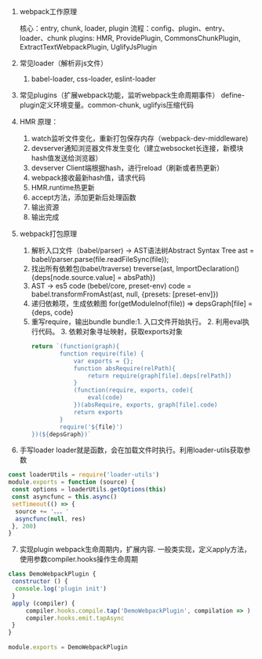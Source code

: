 1. webpack工作原理

    核心：entry, chunk, loader, plugin
    流程：config、plugin、entry、loader、chunk
    plugins: HMR, ProvidePlugin, CommonsChunkPlugin, ExtractTextWebpackPlugin, UglifyJsPlugin

2. 常见loader（解析非js文件）
    1. babel-loader, css-loader, eslint-loader

3. 常见plugins（扩展webpack功能，监听webpack生命周期事件）
    define-plugin定义环境变量。common-chunk, uglifyis压缩代码

4. HMR
    原理：
    1. watch监听文件变化，重新打包保存内存（webpack-dev-middleware)
    2. devserver通知浏览器文件发生变化（建立websocket长连接，新模块hash值发送给浏览器）
    3. devserver Client端根据hash，进行reload（刷新或者热更新）
    4. webpack接收最新hash值，请求代码
    5. HMR.runtime热更新
    6. accept方法，添加更新后处理函数
    6. 输出资源
    7. 输出完成

5. webpack打包原理
    1. 解析入口文件（babel/parser) -> AST语法树Abstract Syntax Tree
        ast = babel/parser.parse(file.readFileSync(file));
    2. 找出所有依赖包(babel/traverse)
        treverse(ast, ImportDeclaration() {deps[node.source.value] = absPath})
    3. AST -> es5 code (bebel/core, preset-env)
        code = babel.transformFromAst(ast, null, {presets: [preset-env]})
    4. 递归依赖项，生成依赖图
        for(getModuleInof(file)) => depsGraph[file] = {deps, code}
    5. 重写require，输出bundle
        bundle:1. 入口文件开始执行。 2. 利用eval执行代码。 3. 依赖对象寻址映射，获取exports对象
        ```js
        return `(function(graph){
                function require(file) {
                    var exports = {};
                    function absRequire(relPath){
                        return require(graph[file].deps[relPath])
                    }
                    (function(require, exports, code){
                        eval(code)
                    })(absRequire, exports, graph[file].code)
                    return exports
                }
                require('${file}')
        })(${depsGraph})`
        ```

6. 手写loader
loader就是函数，会在加载文件时执行。利用loader-utils获取参数
```js
const loaderUtils = require('loader-utils')
module.exports = function (source) {
 const options = loaderUtils.getOptions(this)
 const asyncfunc = this.async()
 setTimeout(() => {
  source += '。。。'
  asyncfunc(null, res)
 }, 200)
}
```

7. 实现plugin
webpack生命周期内，扩展内容. 一般类实现，定义apply方法，使用参数compiler.hooks操作生命周期
```js
class DemoWebpackPlugin {
 constructor () {
  console.log('plugin init')
 }
 apply (compiler) {
     compiler.hooks.compile.tap('DemoWebpackPlugin', compilation => )
     compiler.hooks.emit.tapAsync
 }
}
 
module.exports = DemoWebpackPlugin
```
